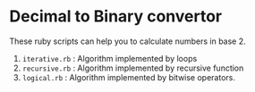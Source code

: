 # Decimal to Binary convertor

These ruby scripts can help you to calculate numbers in base 2. 

1. `iterative.rb` : Algorithm implemented by loops
2. `recursive.rb` : Algorithm implemented by recursive function
3. `logical.rb`   : Algorithm implemented by bitwise operators.
